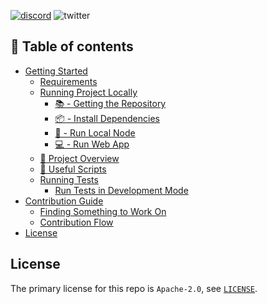 [![discord](https://img.shields.io/badge/chat%20on-discord-orange?&logo=discord&logoColor=ffffff&color=7389D8&labelColor=6A7EC2)](https://discord.gg/xfpK4Pe)
![twitter](https://img.shields.io/twitter/follow/SwayLang?style=social)

## 📗 Table of contents

- [Getting Started](./docs/explorer/GETTING_STARTED.md)
  - [Requirements](./docs/explorer/GETTING_STARTED.md#requirements)
  - [Running Project Locally](./docs/explorer/GETTING_STARTED.md#running-project-locally)
    - [📚 - Getting the Repository](./docs/explorer/GETTING_STARTED.md#---getting-the-repository)
    - [📦 - Install Dependencies](./docs/explorer/GETTING_STARTED.md#---install-dependencies)
    - [📒 - Run Local Node](./docs/explorer/GETTING_STARTED.md#---run-local-node)
    - [💻 - Run Web App](./docs/explorer/GETTING_STARTED.md#---run-web-app)
  - [📗 Project Overview](./docs/explorer/GETTING_STARTED.md#-project-overview)
  - [🧰 Useful Scripts](./docs/explorer/GETTING_STARTED.md#-useful-scripts)
  - [Running Tests](./docs/explorer/GETTING_STARTED.md#run-tests)
    - [Run Tests in Development Mode](./docs/explorer/GETTING_STARTED.md#run-tests)
- [Contribution Guide](./docs/explorer/CONTRIBUTING.md)
  - [Finding Something to Work On](./docs/explorer/CONTRIBUTING.md#finding-something-to-work-on)
  - [Contribution Flow](./docs/explorer/CONTRIBUTING.md#contribution-flow)
- [License](#license)

## License

The primary license for this repo is `Apache-2.0`, see [`LICENSE`](./LICENSE).
